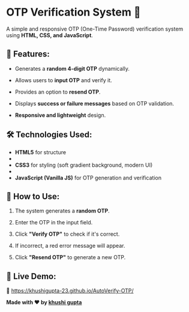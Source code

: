 # OTP Verification System 🔐

A simple and responsive OTP (One-Time Password) verification system using **HTML, CSS, and JavaScript**.

## 🚀 Features:

- Generates a **random 4-digit OTP** dynamically.
  
- Allows users to **input OTP** and verify it.
  
- Provides an option to **resend OTP**.
  
- Displays **success or failure messages** based on OTP validation.
  
- **Responsive and lightweight** design.

## 🛠️ Technologies Used:

- **HTML5** for structure
- 
- **CSS3** for styling (soft gradient background, modern UI)
- 
- **JavaScript (Vanilla JS)** for OTP generation and verification  

## 🎯 How to Use:

1. The system generates a **random OTP**.
   
2. Enter the OTP in the input field.
   
3. Click **"Verify OTP"** to check if it's correct.
   
4. If incorrect, a red error message will appear.
   
5. Click **"Resend OTP"** to generate a new OTP.

## 📌 Live Demo:
🔗 https://khushigupta-23.github.io/AutoVerify-OTP/


**Made with ❤️ by [khushi gupta](https://github.com/Khushigupta-23)**
